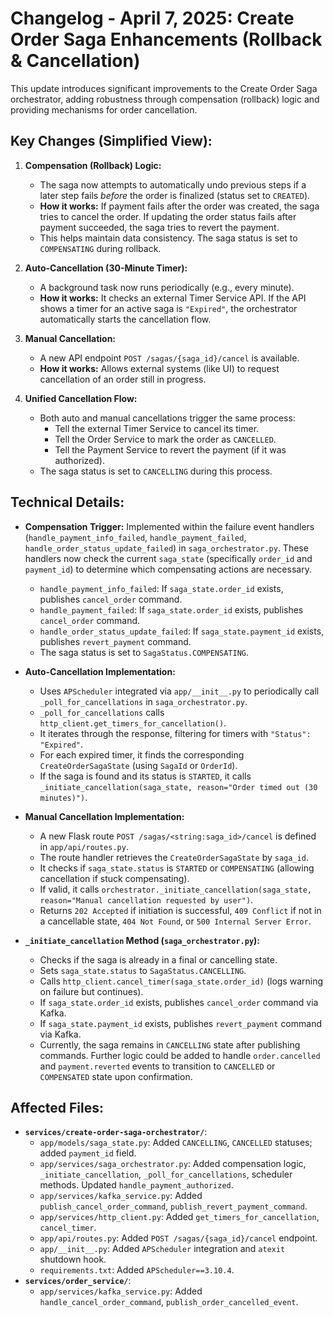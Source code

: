 # Changelog - April 7, 2025: Create Order Saga Enhancements (Rollback & Cancellation)

This update introduces significant improvements to the Create Order Saga orchestrator, adding robustness through compensation (rollback) logic and providing mechanisms for order cancellation.

## Key Changes (Simplified View):

1.  **Compensation (Rollback) Logic:**
    *   The saga now attempts to automatically undo previous steps if a later step fails *before* the order is finalized (status set to `CREATED`).
    *   **How it works:** If payment fails after the order was created, the saga tries to cancel the order. If updating the order status fails after payment succeeded, the saga tries to revert the payment.
    *   This helps maintain data consistency. The saga status is set to `COMPENSATING` during rollback.

2.  **Auto-Cancellation (30-Minute Timer):**
    *   A background task now runs periodically (e.g., every minute).
    *   **How it works:** It checks an external Timer Service API. If the API shows a timer for an active saga is `"Expired"`, the orchestrator automatically starts the cancellation flow.

3.  **Manual Cancellation:**
    *   A new API endpoint `POST /sagas/{saga_id}/cancel` is available.
    *   **How it works:** Allows external systems (like UI) to request cancellation of an order still in progress.

4.  **Unified Cancellation Flow:**
    *   Both auto and manual cancellations trigger the same process:
        *   Tell the external Timer Service to cancel its timer.
        *   Tell the Order Service to mark the order as `CANCELLED`.
        *   Tell the Payment Service to revert the payment (if it was authorized).
    *   The saga status is set to `CANCELLING` during this process.

## Technical Details:

*   **Compensation Trigger:** Implemented within the failure event handlers (`handle_payment_info_failed`, `handle_payment_failed`, `handle_order_status_update_failed`) in `saga_orchestrator.py`. These handlers now check the current `saga_state` (specifically `order_id` and `payment_id`) to determine which compensating actions are necessary.
    *   `handle_payment_info_failed`: If `saga_state.order_id` exists, publishes `cancel_order` command.
    *   `handle_payment_failed`: If `saga_state.order_id` exists, publishes `cancel_order` command.
    *   `handle_order_status_update_failed`: If `saga_state.payment_id` exists, publishes `revert_payment` command.
    *   The saga status is set to `SagaStatus.COMPENSATING`.

*   **Auto-Cancellation Implementation:**
    *   Uses `APScheduler` integrated via `app/__init__.py` to periodically call `_poll_for_cancellations` in `saga_orchestrator.py`.
    *   `_poll_for_cancellations` calls `http_client.get_timers_for_cancellation()`.
    *   It iterates through the response, filtering for timers with `"Status": "Expired"`.
    *   For each expired timer, it finds the corresponding `CreateOrderSagaState` (using `SagaId` or `OrderId`).
    *   If the saga is found and its status is `STARTED`, it calls `_initiate_cancellation(saga_state, reason="Order timed out (30 minutes)")`.

*   **Manual Cancellation Implementation:**
    *   A new Flask route `POST /sagas/<string:saga_id>/cancel` is defined in `app/api/routes.py`.
    *   The route handler retrieves the `CreateOrderSagaState` by `saga_id`.
    *   It checks if `saga_state.status` is `STARTED` or `COMPENSATING` (allowing cancellation if stuck compensating).
    *   If valid, it calls `orchestrator._initiate_cancellation(saga_state, reason="Manual cancellation requested by user")`.
    *   Returns `202 Accepted` if initiation is successful, `409 Conflict` if not in a cancellable state, `404 Not Found`, or `500 Internal Server Error`.

*   **`_initiate_cancellation` Method (`saga_orchestrator.py`):**
    *   Checks if the saga is already in a final or cancelling state.
    *   Sets `saga_state.status` to `SagaStatus.CANCELLING`.
    *   Calls `http_client.cancel_timer(saga_state.order_id)` (logs warning on failure but continues).
    *   If `saga_state.order_id` exists, publishes `cancel_order` command via Kafka.
    *   If `saga_state.payment_id` exists, publishes `revert_payment` command via Kafka.
    *   Currently, the saga remains in `CANCELLING` state after publishing commands. Further logic could be added to handle `order.cancelled` and `payment.reverted` events to transition to `CANCELLED` or `COMPENSATED` state upon confirmation.

## Affected Files:

*   **`services/create-order-saga-orchestrator/`**:
    *   `app/models/saga_state.py`: Added `CANCELLING`, `CANCELLED` statuses; added `payment_id` field.
    *   `app/services/saga_orchestrator.py`: Added compensation logic, `_initiate_cancellation`, `_poll_for_cancellations`, scheduler methods. Updated `handle_payment_authorized`.
    *   `app/services/kafka_service.py`: Added `publish_cancel_order_command`, `publish_revert_payment_command`.
    *   `app/services/http_client.py`: Added `get_timers_for_cancellation`, `cancel_timer`.
    *   `app/api/routes.py`: Added `POST /sagas/{saga_id}/cancel` endpoint.
    *   `app/__init__.py`: Added `APScheduler` integration and `atexit` shutdown hook.
    *   `requirements.txt`: Added `APScheduler==3.10.4`.
*   **`services/order_service/`**:
    *   `app/services/kafka_service.py`: Added `handle_cancel_order_command`, `publish_order_cancelled_event`.
